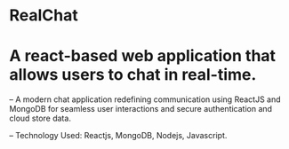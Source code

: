 # RealChat
# A react-based web application that allows users to chat in real-time.

– A modern chat application redefining communication using ReactJS and MongoDB for seamless user interactions
  and secure authentication and cloud store data.
  
– Technology Used: Reactjs, MongoDB, Nodejs, Javascript.
